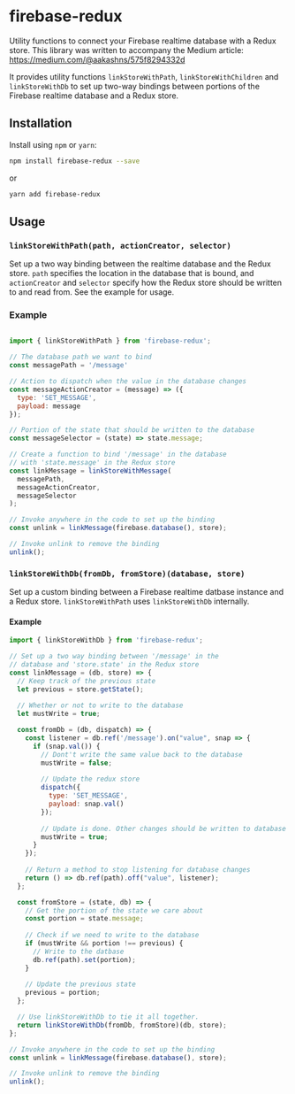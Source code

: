 # firebase-redux
Utility functions to connect your Firebase realtime database with a Redux store. This library was written to accompany the Medium article: https://medium.com/@aakashns/575f8294332d

It provides utility functions `linkStoreWithPath`, `linkStoreWithChildren` and `linkStoreWithDb` to set up two-way bindings between portions of the Firebase realtime database and a Redux store.

## Installation
Install using `npm` or `yarn`:
```bash
npm install firebase-redux --save
```
or 
```bash
yarn add firebase-redux
```

## Usage

### `linkStoreWithPath(path, actionCreator, selector)`

Set up a two way binding between the realtime database and the Redux store. `path` specifies the location in the database that is bound, and `actionCreator` and `selector` specify how the Redux store should be written to and read from. See the example for usage.

### Example
```javascript

import { linkStoreWithPath } from 'firebase-redux';

// The database path we want to bind
const messagePath = '/message'

// Action to dispatch when the value in the database changes
const messageActionCreator = (message) => ({
  type: 'SET_MESSAGE',
  payload: message
});

// Portion of the state that should be written to the database
const messageSelector = (state) => state.message;

// Create a function to bind '/message' in the database
// with 'state.message' in the Redux store
const linkMessage = linkStoreWithMessage(
  messagePath, 
  messageActionCreator, 
  messageSelector
);

// Invoke anywhere in the code to set up the binding
const unlink = linkMessage(firebase.database(), store);

// Invoke unlink to remove the binding
unlink();

```



### `linkStoreWithDb(fromDb, fromStore)(database, store)`

Set up a custom binding between a Firebase realtime datbase instance and a Redux store. `linkStoreWithPath` uses `linkStoreWithDb` internally.

#### Example

```javascript
import { linkStoreWithDb } from 'firebase-redux';

// Set up a two way binding between '/message' in the 
// database and 'store.state' in the Redux store
const linkMessage = (db, store) => {
  // Keep track of the previous state
  let previous = store.getState();
  
  // Whether or not to write to the database
  let mustWrite = true;

  const fromDb = (db, dispatch) => {
    const listener = db.ref('/message').on("value", snap => {
      if (snap.val()) {
        // Dont't write the same value back to the database 
        mustWrite = false;
        
        // Update the redux store
        dispatch({
          type: 'SET_MESSAGE',
          payload: snap.val()
        });
        
        // Update is done. Other changes should be written to database
        mustWrite = true;
      }
    });
    
    // Return a method to stop listening for database changes
    return () => db.ref(path).off("value", listener);
  };

  const fromStore = (state, db) => {
    // Get the portion of the state we care about
    const portion = state.message;
    
    // Check if we need to write to the database
    if (mustWrite && portion !== previous) {
      // Write to the datbase
      db.ref(path).set(portion);
    }
    
    // Update the previous state
    previous = portion;
  };

  // Use linkStoreWithDb to tie it all together.
  return linkStoreWithDb(fromDb, fromStore)(db, store);
};

// Invoke anywhere in the code to set up the binding
const unlink = linkMessage(firebase.database(), store);

// Invoke unlink to remove the binding
unlink();

```



